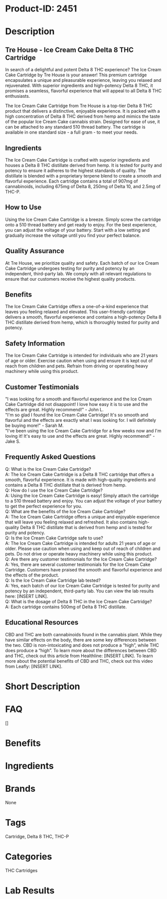 # Product-ID: 2451

# Description

<div class="flex flex-grow flex-col gap-3">
<div class="min-h-[20px] flex flex-col items-start gap-4 whitespace-pre-wrap break-words">
<div class="markdown prose w-full break-words dark:prose-invert dark">
<h2>Tre House - Ice Cream Cake Delta 8 THC Cartridge</h2>
<p>In search of a delightful and potent Delta 8 THC experience? The Ice Cream Cake Cartridge by Tre House is your answer! This premium cartridge encapsulates a unique and pleasurable experience, leaving you relaxed and rejuvenated. With superior ingredients and high-potency Delta 8 THC, it promises a seamless, flavorful experience that will appeal to all Delta 8 THC enthusiasts.</p>
<p>The Ice Cream Cake Cartridge from Tre House is a top-tier Delta 8 THC product that delivers a distinctive, enjoyable experience. It is packed with a high concentration of Delta 8 THC derived from hemp and mimics the taste of the popular Ice Cream Cake cannabis strain. Designed for ease of use, it can be attached to any standard 510 thread battery. The cartridge is available in one standard size - a full gram - to meet your needs.</p>
<h2>Ingredients</h2>
<p>The Ice Cream Cake Cartridge is crafted with superior ingredients and houses a Delta 8 THC distillate derived from hemp. It is tested for purity and potency to ensure it adheres to the highest standards of quality. The distillate is blended with a proprietary terpene blend to create a smooth and flavorful experience. Each cartridge contains a total of 907mg of cannabinoids, including 675mg of Delta 8, 250mg of Delta 10, and 2.5mg of THC-P.</p>
<h2>How to Use</h2>
<p>Using the Ice Cream Cake Cartridge is a breeze. Simply screw the cartridge onto a 510 thread battery and get ready to enjoy. For the best experience, you can adjust the voltage of your battery. Start with a low setting and gradually increase the voltage until you find your perfect balance.</p>
<h2>Quality Assurance</h2>
<p>At Tre House, we prioritize quality and safety. Each batch of our Ice Cream Cake Cartridge undergoes testing for purity and potency by an independent, third-party lab. We comply with all relevant regulations to ensure that our customers receive the highest quality products.</p>
<h2>Benefits</h2>
<p>The Ice Cream Cake Cartridge offers a one-of-a-kind experience that leaves you feeling relaxed and elevated. This user-friendly cartridge delivers a smooth, flavorful experience and contains a high-potency Delta 8 THC distillate derived from hemp, which is thoroughly tested for purity and potency.</p>
<h2>Safety Information</h2>
<p>The Ice Cream Cake Cartridge is intended for individuals who are 21 years of age or older. Exercise caution when using and ensure it is kept out of reach from children and pets. Refrain from driving or operating heavy machinery while using this product.</p>
</div>
</div>
</div>
<h2>Customer Testimonials</h2>
<p>"I was looking for a smooth and flavorful experience and the Ice Cream Cake Cartridge did not disappoint! I love how easy it is to use and the effects are great. Highly recommend!" - John L.<br />
"I'm so glad I found the Ice Cream Cake Cartridge! It's so smooth and flavorful and the effects are exactly what I was looking for. I will definitely be buying more!" - Sarah M.<br />
"I've been using the Ice Cream Cake Cartridge for a few weeks now and I'm loving it! It's easy to use and the effects are great. Highly recommend!" - Jake S.</p>
<h2>Frequently Asked Questions</h2>
<p>Q: What is the Ice Cream Cake Cartridge?<br />
A: The Ice Cream Cake Cartridge is a Delta 8 THC cartridge that offers a smooth, flavorful experience. It is made with high-quality ingredients and contains a Delta 8 THC distillate that is derived from hemp.<br />
Q: How do I use the Ice Cream Cake Cartridge?<br />
A: Using the Ice Cream Cake Cartridge is easy! Simply attach the cartridge to a 510 thread battery and enjoy. You can adjust the voltage of your battery to get the perfect experience for you.<br />
Q: What are the benefits of the Ice Cream Cake Cartridge?<br />
A: The Ice Cream Cake Cartridge offers a unique and enjoyable experience that will leave you feeling relaxed and refreshed. It also contains high-quality Delta 8 THC distillate that is derived from hemp and is tested for purity and potency.<br />
Q: Is the Ice Cream Cake Cartridge safe to use?<br />
A: The Ice Cream Cake Cartridge is intended for adults 21 years of age or older. Please use caution when using and keep out of reach of children and pets. Do not drive or operate heavy machinery while using this product.<br />
Q: Are there any customer testimonials for the Ice Cream Cake Cartridge?<br />
A: Yes, there are several customer testimonials for the Ice Cream Cake Cartridge. Customers have praised the smooth and flavorful experience and the effects of the product.<br />
Q: Is the Ice Cream Cake Cartridge lab tested?<br />
A: Yes, each batch of our Ice Cream Cake Cartridge is tested for purity and potency by an independent, third-party lab. You can view the lab results here: [INSERT LINK].<br />
Q: What is the dosage of Delta 8 THC in the Ice Cream Cake Cartridge?<br />
A: Each cartridge contains 500mg of Delta 8 THC distillate.</p>
<h2>Educational Resources</h2>
<p>CBD and THC are both cannabinoids found in the cannabis plant. While they have similar effects on the body, there are some key differences between the two. CBD is non-intoxicating and does not produce a “high”, while THC does produce a “high”. To learn more about the differences between CBD and THC, check out this article from Healthline: [INSERT LINK]. To learn more about the potential benefits of CBD and THC, check out this video from Leafly: [INSERT LINK].</p>


# Short Description



# FAQ
[]

# Benefits



# Ingredients



# Brands

None

# Tags

Cartridge, Delta 8 THC, THC-P

# Categories

THC Cartridges

# Lab Results
